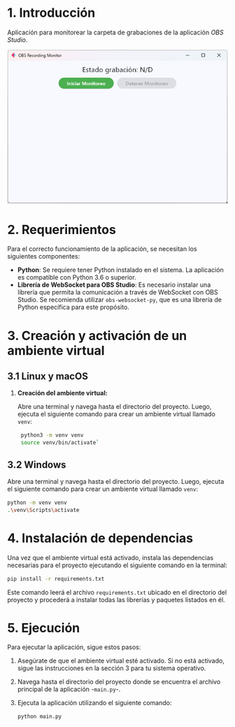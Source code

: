 # 1. Introducción

Aplicación para monitorear la carpeta de grabaciones de la aplicación *OBS Studio*.

![OBS Recording Monitor](./assets/OBS_Recording_Monitor_v1.png)

# 2. Requerimientos

Para el correcto funcionamiento de la aplicación, se necesitan los siguientes componentes:

- **Python**: Se requiere tener Python instalado en el sistema. La aplicación es compatible con Python 3.6 o superior.
- **Librería de WebSocket para OBS Studio**: Es necesario instalar una librería que permita la comunicación a través de WebSocket con OBS Studio. Se recomienda utilizar `obs-websocket-py`, que es una librería de Python específica para este propósito.

# 3. Creación y activación de un ambiente virtual

## 3.1 Linux y macOS

1. **Creación del ambiente virtual:**

   Abre una terminal y navega hasta el directorio del proyecto. Luego, ejecuta el siguiente comando para crear un ambiente virtual llamado `venv`:

   ```bash
    python3 -m venv venv
    source venv/bin/activate`
   ```

## 3.2 Windows

   Abre una terminal y navega hasta el directorio del proyecto. Luego, ejecuta el siguiente comando para crear un ambiente virtual llamado `venv`:

   ```bash
   python -m venv venv
   .\venv\Scripts\activate
   ```


# 4. Instalación de dependencias

Una vez que el ambiente virtual está activado, instala las dependencias necesarias para el proyecto ejecutando el siguiente comando en la terminal:

```bash
pip install -r requirements.txt
```

Este comando leerá el archivo `requirements.txt` ubicado en el directorio del proyecto y procederá a instalar todas las librerías y paquetes listados en él.

# 5. Ejecución

Para ejecutar la aplicación, sigue estos pasos:

1. Asegúrate de que el ambiente virtual esté activado. Si no está activado, sigue las instrucciones en la sección 3 para tu sistema operativo.

2. Navega hasta el directorio del proyecto donde se encuentra el archivo principal de la aplicación -`main.py`-.

3. Ejecuta la aplicación utilizando el siguiente comando:

    ```bash
    python main.py
    ```